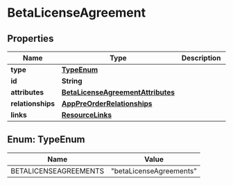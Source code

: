 

# BetaLicenseAgreement


## Properties

| Name | Type | Description | Notes |
|------------ | ------------- | ------------- | -------------|
|**type** | [**TypeEnum**](#TypeEnum) |  |  |
|**id** | **String** |  |  |
|**attributes** | [**BetaLicenseAgreementAttributes**](BetaLicenseAgreementAttributes.md) |  |  [optional] |
|**relationships** | [**AppPreOrderRelationships**](AppPreOrderRelationships.md) |  |  [optional] |
|**links** | [**ResourceLinks**](ResourceLinks.md) |  |  [optional] |



## Enum: TypeEnum

| Name | Value |
|---- | -----|
| BETALICENSEAGREEMENTS | &quot;betaLicenseAgreements&quot; |




